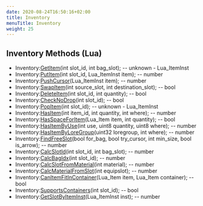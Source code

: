 ```yaml
---
date: 2020-08-24T16:50:16+02:00
title: Inventory
menuTitle: Inventory
weight: 25
---
```


## Inventory Methods (Lua)
- Inventory:[GetItem](getitem)(int slot_id, int bag_slot); -- unknown - Lua_ItemInst
- Inventory:[PutItem](putitem)(int slot_id, Lua_ItemInst item); -- number
- Inventory:[PushCursor](pushcursor)(Lua_ItemInst item); -- number
- Inventory:[SwapItem](swapitem)(int source_slot, int destination_slot); -- bool
- Inventory:[DeleteItem](deleteitem)(int slot_id, int quantity); -- bool
- Inventory:[CheckNoDrop](checknodrop)(int slot_id); -- bool
- Inventory:[PopItem](popitem)(int slot_id); -- unknown - Lua_ItemInst
- Inventory:[HasItem](hasitem)(int item_id, int quantity, int where); -- number
- Inventory:[HasSpaceForItem](hasspaceforitem)(Lua_Item item, int quantity); -- bool
- Inventory:[HasItemByUse](hasitembyuse)(int use, uint8 quantity, uint8 where); -- number
- Inventory:[HasItemByLoreGroup](hasitembyloregroup)(uint32 loregroup, int where); -- number
- Inventory:[FindFreeSlot](findfreeslot)(bool for_bag, bool try_cursor, int min_size, bool is_arrow); -- number
- Inventory:[CalcSlotId](calcslotid)(int slot_id, int bag_slot); -- number
- Inventory:[CalcBagIdx](calcbagidx)(int slot_id); -- number
- Inventory:[CalcSlotFromMaterial](calcslotfrommaterial)(int material); -- number
- Inventory:[CalcMaterialFromSlot](calcmaterialfromslot)(int equipslot); -- number
- Inventory:[CanItemFitInContainer](canitemfitincontainer)(Lua_Item item, Lua_Item container); -- bool
- Inventory:[SupportsContainers](supportscontainers)(int slot_id); -- bool
- Inventory:[GetSlotByItemInst](getslotbyiteminst)(Lua_ItemInst inst); -- number
